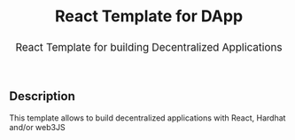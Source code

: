 <div align="center">
  <h3 style="font-size: 2em; font-weight: bolder">
        React Template for DApp
  </h3>
  <p style="font-size: calc(10px + 0.9vmin)">
    React Template for building Decentralized Applications
  </p>
</div>
<br>

## Description

This template allows to build decentralized applications with React, Hardhat and/or web3JS